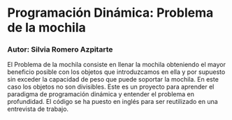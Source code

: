 # Programación Dinámica: Problema de la mochila

### Autor: Silvia Romero Azpitarte

El Problema de la mochila consiste en llenar la mochila obteniendo el mayor beneficio posible con los objetos que introduzcamos en ella y por supuesto sin exceder la capacidad de peso que puede soportar la mochila. En este caso los objetos no son divisibles. Este es un proyecto para aprender el paradigma de programación dinámica y entender el problema en profundidad. El código se ha puesto en inglés para ser reutilizado en una entrevista de trabajo.